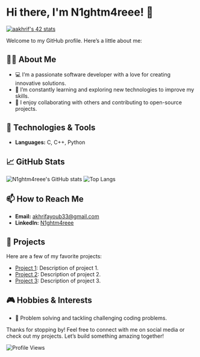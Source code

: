 
# Hi there, I'm N1ghtm4reee! 👋
[![aakhrif's 42 stats](https://badge.mediaplus.ma/greenbinary/aakhrif)](https://github.com/oakoudad/badge42)

Welcome to my GitHub profile. Here’s a little about me:

## 🧑‍💻 About Me
- 💻 I’m a passionate software developer with a love for creating innovative solutions.
- 🌱 I’m constantly learning and exploring new technologies to improve my skills.
- 🤝 I enjoy collaborating with others and contributing to open-source projects.

## 🔧 Technologies & Tools
- **Languages:** C, C++, Python

## 📈 GitHub Stats
![N1ghtm4reee's GitHub stats](https://github-readme-stats.vercel.app/api?username=N1ghtm4reee&show_icons=true&theme=radical)
![Top Langs](https://github-readme-stats.vercel.app/api/top-langs/?username=N1ghtm4reee&layout=compact&theme=radical)

## 📫 How to Reach Me
- **Email:** akhrifayoub33@gmail.com
- **LinkedIn:** [N1ghtm4reee]([https://www.linkedin.com/in/n1ghtm4reee](https://www.linkedin.com/in/ayoub-akhrif/))

## 🌟 Projects
Here are a few of my favorite projects:
- [Project 1](https://github.com/N1ghtm4reee/project1): Description of project 1.
- [Project 2](https://github.com/N1ghtm4reee/project2): Description of project 2.
- [Project 3](https://github.com/N1ghtm4reee/project3): Description of project 3.

## 🎮 Hobbies & Interests
- 🧩 Problem solving and tackling challenging coding problems.

Thanks for stopping by! Feel free to connect with me on social media or check out my projects. Let’s build something amazing together!

![Profile Views](https://komarev.com/ghpvc/?username=N1ghtm4reee&color=blue)
``` ▋
